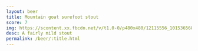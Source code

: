 ```yaml
---
layout: beer
title: Mountain goat surefoot stout
score: 7
img: https://scontent.xx.fbcdn.net/v/t1.0-0/p480x480/12115556_10153656864648745_1260864511539950726_n.jpg?oh=a1d09d9ae1bfff33b251f0306cdd88fe&oe=591CE5D5
desc: A fairly mild stout
permalink: /beer/:title.html
---
```

